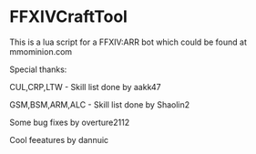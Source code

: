FFXIVCraftTool
==============
This is a lua script for a FFXIV:ARR bot which could be found at mmominion.com


Special thanks:

CUL,CRP,LTW - Skill list done by aakk47

GSM,BSM,ARM,ALC - Skill list done by Shaolin2

Some bug fixes by overture2112

Cool feeatures by dannuic

